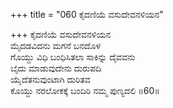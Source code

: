 +++
title = "060 ಕೈದಣಿಯೆ ವಸುದೇವನಳಿಯನ"

+++
ಕೈದಣಿಯೆ ವಸುದೇವನಳಿಯನ  
ಮೈದಡವಿದನು ಮಗನೆ ಬನದೊಳ  
ಗೊಯ್ದು ವಿಧಿ ಬಂಧಿಸಿತಲಾ ಸಾಕಿನ್ನು ದೈವವನು  
ಬೈದು ಮಾಡುವುದೇನು ದುರುಪದಿ  
ಯೈದೆತನುವುಂಟಾಗಿ ದುರಿತವ  
ಕೊಯ್ದು ನರಲೋಕಕ್ಕೆ ಬಂದಿರಿ ನಮ್ಮ ಪುಣ್ಯದಲಿ      ॥60॥